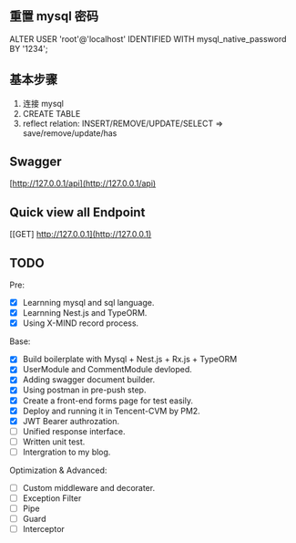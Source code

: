 ## 重置 mysql 密码
ALTER USER 'root'@'localhost' IDENTIFIED WITH mysql_native_password BY '1234';

## 基本步骤
1. 连接 mysql
2. CREATE TABLE
3. reflect relation: INSERT/REMOVE/UPDATE/SELECT => save/remove/update/has 

## Swagger
[http://127.0.0.1/api](http://127.0.0.1/api)

## Quick view all Endpoint
[[GET] http://127.0.0.1](http://127.0.0.1)

## TODO
Pre:
- [x] Learnning mysql and sql language.
- [x] Learnning Nest.js and TypeORM.
- [x] Using X-MIND record process.

Base:
- [x] Build boilerplate with Mysql + Nest.js + Rx.js + TypeORM 
- [x] UserModule and CommentModule devloped.
- [x] Adding swagger document builder. 
- [x] Using postman in pre-push step.
- [x] Create a front-end forms page for test easily.
- [x] Deploy and running it in Tencent-CVM by PM2.
- [x] JWT Bearer authrozation.
- [ ] Unified response interface.
- [ ] Written unit test.
- [ ] Intergration to my blog.

Optimization & Advanced:

- [ ] Custom middleware and decorater. 
- [ ] Exception Filter
- [ ] Pipe
- [ ] Guard
- [ ] Interceptor
